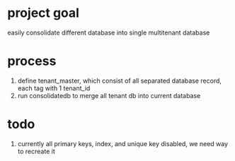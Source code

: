 # project goal
easily consolidate different database into single multitenant database


# process
1. define tenant_master, which consist of all separated database record, each tag with 1 tenant_id
2. run consolidatedb to merge all tenant db into current database

# todo
1. currently all primary keys, index, and unique key disabled, we need way to recreate it
